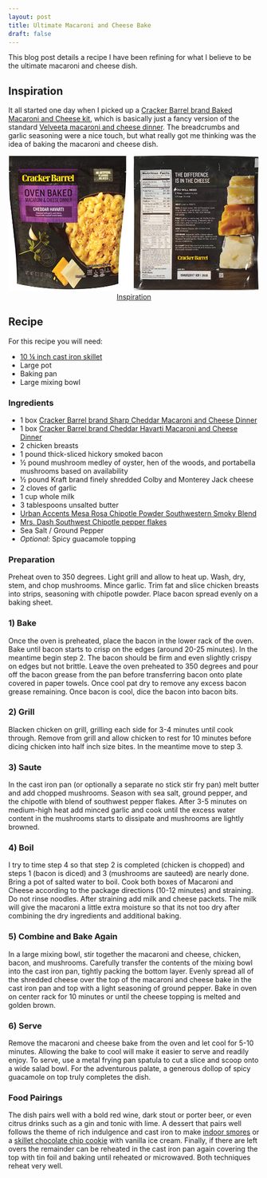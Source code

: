 ```yaml
---
layout: post
title: Ultimate Macaroni and Cheese Bake
draft: false
---
```


This blog post details a recipe I have been refining for what I believe to be the ultimate macaroni and cheese dish.

## Inspiration

It all started one day when I picked up a [Cracker Barrel brand Baked Macaroni and Cheese kit](https://www.amazon.com/s/?ref=nb_sb_noss?url=search-alias%3Daps&field-keywords=Cracker+Barrel+brand+Baked+Macaroni+and+Cheese), which is basically just a fancy version of the standard [Velveeta macaroni and cheese dinner](https://www.amazon.com/s/?ref=nb_sb_ss_i_3_3?url=search-alias%3Dgrocery&field-keywords=velvetta+mac+and+cheese). The breadcrumbs and garlic seasoning were a nice touch, but what really got me thinking was the idea of baking the macaroni and cheese dish.

<p>
  <center>
    <a href="/images/posts/mac-and-cheese/CrackerBarrelOvenBake.png" data-lightbox="inspiration" data-title="Cracker Barrel Baked Macaroni and Cheese kit">
      <img src="/images/posts/mac-and-cheese/CrackerBarrelOvenBake.png" alt="Cracker Barrel Baked Macaroni and Cheese kit" />
      <figcaption>Inspiration</figcaption>
    </a>
    <a href="/images/posts/mac-and-cheese/Velveeta.jpg" data-lightbox="inspiration" data-title="Velveeta Shells and Cheese"></a>
  </center>
</p>

## Recipe
For this recipe you will need:

- [10 &frac14; inch cast iron skillet](https://www.amazon.com/s?url=search-alias%3Dgarden&field-keywords=Lodge+L8SK3+10-1%2F4-Inch+Pre-Seasoned+Skillet)
- Large pot
- Baking pan
- Large mixing bowl

### Ingredients
- 1 box [Cracker Barrel brand Sharp Cheddar Macaroni and Cheese Dinner](https://www.amazon.com/s?url=search-alias%3Dgrocery&field-keywords=cracker+barrel+sharp+cheddar+macaroni+and+cheese)
- 1 box [Cracker Barrel brand Cheddar Havarti Macaroni and Cheese Dinner](https://www.amazon.com/s?url=search-alias%3Dgrocery&field-keywords=cracker+barrel+cheddar+havarti+macaroni+and+cheese)
- 2 chicken breasts
- 1 pound thick-sliced hickory smoked bacon
- &frac12; pound mushroom medley of oyster, hen of the woods, and portabella mushrooms based on availability
- &frac12; pound Kraft brand finely shredded Colby and Monterey Jack cheese
- 2 cloves of garlic
- 1 cup whole milk
- 3 tablespoons unsalted butter
- [Urban Accents Mesa Rosa Chipotle Powder Southwestern Smoky Blend](https://www.amazon.com/Urban-Accents-Chipotle-Southwestern-Smoky/dp/B00EEGKOMU)
- [Mrs. Dash Southwest Chipotle pepper flakes](https://www.amazon.com/Mrs-Dash-Southwest-Chipotle-2-5/dp/B000PEFNEY)
- Sea Salt / Ground Pepper
- *Optional*: Spicy guacamole topping

### Preparation
Preheat oven to 350 degrees. Light grill and allow to heat up. Wash, dry, stem, and chop mushrooms. Mince garlic. Trim fat and slice chicken breasts into strips, seasoning with chipotle powder. Place bacon spread evenly on a baking sheet.

### 1) Bake
Once the oven is preheated, place the bacon in the lower rack of the oven. Bake until bacon starts to crisp on the edges (around 20-25 minutes). In the meantime begin step 2. The bacon should be firm and even slightly crispy on edges but not brittle. Leave the oven preheated to 350 degrees and pour off the bacon grease from the pan before transferring bacon onto plate covered in paper towels. Once cool pat dry to remove any excess bacon grease remaining. Once bacon is cool, dice the bacon into bacon bits.

### 2) Grill
Blacken chicken on grill, grilling each side for 3-4 minutes until cook through. Remove from grill and allow chicken to rest for 10 minutes before dicing chicken into half inch size bites. In the meantime move to step 3.

### 3) Saute
In the cast iron pan (or optionally a separate no stick stir fry pan) melt butter and add chopped mushrooms.  Season with sea salt, ground pepper, and the chipotle with blend of southwest pepper flakes. After 3-5 minutes on medium-high heat add minced garlic and cook until the excess water content in the mushrooms starts to dissipate and mushrooms are lightly browned.

### 4) Boil
I try to time step 4 so that step 2 is completed (chicken is chopped) and steps 1 (bacon is diced) and 3 (mushrooms are sauteed) are nearly done. Bring a pot of salted water to boil. Cook both boxes of Macaroni and Cheese according to the package directions (10-12 minutes) and straining. Do not rinse noodles. After straining add milk and cheese packets. The milk will give the macaroni a little extra moisture so that its not too dry after combining the dry ingredients and additional baking.

### 5) Combine and Bake Again
In a large mixing bowl, stir together the macaroni and cheese, chicken, bacon, and mushrooms. Carefully transfer the contents of the mixing bowl into the cast iron pan, tightly packing the bottom layer. Evenly spread all of the shredded cheese over the top of the macaroni and cheese bake in the cast iron pan and top with a light seasoning of ground pepper. Bake in oven on center rack for 10 minutes or until the cheese topping is melted and golden brown.

### 6) Serve
Remove the macaroni and cheese bake from the oven and let cool for 5-10 minutes. Allowing the bake to cool will make it easier to serve and readily enjoy. To serve, use a metal frying pan spatula to cut a slice and scoop onto a wide salad bowl. For the adventurous palate, a generous dollop of spicy guacamole on top truly completes the dish. 

### Food Pairings
The dish pairs well with a bold red wine, dark stout or porter beer, or even citrus drinks such as a gin and tonic with lime. A dessert that pairs well follows the theme of rich indulgence and cast iron to make [indoor smores](http://www.lodgemfg.com/recipe/skillet-smores-dip) or a [skillet chocolate chip cookie](http://www.lodgemfg.com/recipe/cast-iron-skillet-chocolate-chip-cookie) with vanilla ice cream. Finally, if there are left overs the remainder can be reheated in the cast iron pan again covering the top with tin foil and baking until reheated or microwaved. Both techniques reheat very well.